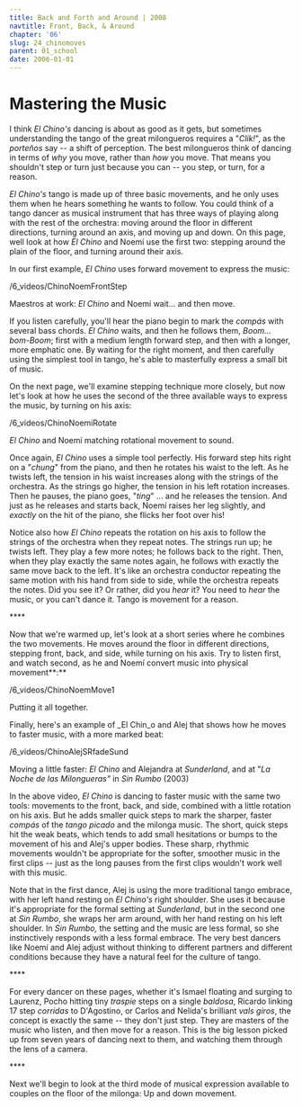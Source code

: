 ```yaml
---
title: Back and Forth and Around | 2008
navtitle: Front, Back, & Around
chapter: '06'
slug: 24_chinomoves
parent: 01_school
date: 2006-01-01
---
```


# Mastering the Music

I think _El Chino's_ dancing is about as good as it gets, but sometimes understanding the tango of the great milongueros requires a "_Clik!_", as the _porteños_ say -- a shift of perception.
The best milongueros think of dancing in terms of _why_ you move, rather than _how_ you move.
That means you shouldn't step or turn just because you can -- you step, or turn, for a reason.

_El Chino's_ tango is made up of three basic movements, and he only uses them when he hears something he wants to follow.
You could think of a tango dancer as musical instrument that has three ways of playing along with the rest of the orchestra: moving around the floor in different directions, turning around an axis, and moving up and down.
On this page, well look at how _El Chino_ and Noemí use the first two: stepping around the plain of the floor, and turning around their axis.

In our first example, _El Chino_ uses forward movement to express the music:

/6_videos/ChinoNoemFrontStep

Maestros at work:  _El Chino_ and Noemí wait... and then move.

If you listen carefully, you'll hear the piano begin to mark the _compás_ with several bass chords.
_El Chino_ waits, and then he follows them, _Boom... bom-Boom_; first with a medium length forward step, and then with a longer, more emphatic one.
By waiting for the right moment, and then carefully using the simplest tool in tango, he's able to masterfully express a small bit of music.

On the next page, we'll examine stepping technique more closely, but now let's look at how he uses the second of the three available ways to express the music, by turning on his axis:

/6_videos/ChinoNoemiRotate

_El Chino_ and Noemí matching rotational movement to sound.

Once again, _El Chino_ uses a simple tool perfectly.
His forward step hits right on a "_chung_" from the piano, and then he rotates his waist to the left.
As he twists left, the tension in his waist increases along with the strings of the orchestra.
As the strings go higher, the tension in his left rotation increases.
Then he pauses, the piano goes, "_ting_" ... and he releases the tension.
And just as he releases and starts back, Noemí raises her leg slightly, and _exactly_ on the hit of the piano, she flicks her foot over his!

Notice also how _El Chino_ repeats the rotation on his axis to follow the strings of the orchestra when they repeat notes.
The strings run up; he twists left.
They play a few more notes; he follows back to the right.
Then, when they play exactly the same notes again, he follows with exactly the same move back to the left.
It's like an orchestra conductor repeating the same motion with his hand from side to side, while the orchestra repeats the notes.
Did you see it? Or rather, did you _hear_ it? You need to _hear_ the music, or you can't dance it.
Tango is movement for a reason.

\*\*\*\*

Now that we're warmed up, let's look at a short series where he combines the two movements.
He moves around the floor in different directions, stepping front, back, and side, while turning on his axis.
Try to listen first, and watch second, as he and Noemí convert music into physical movement**:**

/6_videos/ChinoNoemMove1

Putting it all together.

Finally, here's an example of _El Chin_o and Alej that shows how he moves to faster music, with a more marked beat:

/6_videos/ChinoAlejSRfadeSund

Moving a little faster:  _El Chino_ and Alejandra at _Sunderland_,
and at "_La Noche de las Milongueras"_ in _Sin Rumbo_ (2003)

In the above video, _El Chino_ is dancing to faster music with the same two tools: movements to the front, back, and side, combined with a little rotation on his axis.
But he adds smaller quick steps to mark the sharper, faster _compás_ of the _tango picado_ and the milonga music.
The short, quick steps hit the weak beats, which tends to add small hesitations or bumps to the movement of his and Alej's upper bodies.
These sharp, rhythmic movements wouldn't be appropriate for the softer, smoother music in the first clips -- just as the long pauses from the first clips wouldn't work well with this music.

Note that in the first dance, Alej is using the more traditional tango embrace, with her left hand resting on _El Chino's_ right shoulder.
She uses it because it's appropriate for the formal setting at _Sunderland_, but in the second one at _Sin Rumbo_, she wraps her arm around, with her hand resting on his left shoulder.
In _Sin Rumbo,_ the setting and the music are less formal, so she instinctively responds with a less formal embrace.
The very best dancers like Noemí and Alej adjust without thinking to different partners and different conditions because they have a natural feel for the culture of tango.

\*\*\*\*

For every dancer on these pages, whether it's Ismael floating and surging to Laurenz, Pocho hitting tiny _traspie_ steps on a single _baldosa_, Ricardo linking 17 step _corridas_ to D'Agostino, or Carlos and Nelida's brilliant _vals giros_, the concept is exactly the same -- they don't just step.
They are masters of the music who listen, and then move for a reason.
This is the big lesson picked up from seven years of dancing next to them, and watching them through the lens of a camera.

\*\*\*\*

Next we'll begin to look at the third mode of musical expression available to couples on the floor of the milonga: Up and down movement.
